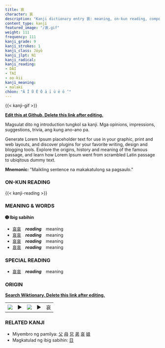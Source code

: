 ```yaml
---
title: 哀
character: 哀
description: "Kanji dictionary entry 哀: meaning, on-kun reading, compounds, origin, related kanji"
content_type: kanji
featured_image: "/哀.gif"
weight: 111
frequency: 111
kanji_grade: 9
kanji_strokes: 1
kanji_class: Jōyō
kanji_jlpt: N1
kanji_radical: 
kanji_reading: 
- DAI
- TAI
- oo-kii
kanji_meaning:
- malaki
chōon: "Ā Ī Ū Ē Ō ā ī ū ē ō ’"
---
```

[//]: # (Don't edit the line below. Kanji animated GIF code is automatically generated.)
{{< kanji-gif >}}

[//]: # (Edit below this line.)

**[Edit this at Github. Delete this link after editing.](https://github.com/tim0g/tim/tree/main/content/kanji/哀/index.md)**

Magsulat dito ng introduction tungkol sa kanji. Mga opinions, impressions, suggestions, trivia, ang kung ano-ano pa.

Generate Lorem Ipsum placeholder text for use in your graphic, print and web layouts, and discover plugins for your favorite writing, design and blogging tools. Explore the origins, history and meaning of the famous passage, and learn how Lorem Ipsum went from scrambled Latin passage to ubiqitous dummy text.
 
**Mnemonic:** "Maikling sentence na makakatulong sa pagsaulo."

### ON-KUN READING

[//]: # (Don't edit the line below. ON-KUN READING code is automatically generated.)
{{< kanji-reading >}}

### MEANING & WORDS

#### ➊ **Ibig sabihin**
  - [哀](../哀)[哀](../哀)　***reading***　meaning
  - [哀](../哀)[哀](../哀)　***reading***　meaning
  - [哀](../哀)[哀](../哀)　***reading***　meaning
  - [哀](../哀)[哀](../哀)　***reading***　meaning

### SPECIAL READING
  - [哀](../哀)[哀](../哀)　***reading***　meaning

### ORIGIN

**[Search Wiktionary. Delete this link after editing.](https://wiktionary.org/wiki/哀)**
<table class="kanji-table"><tr><td>
<img src="60px-哀-bronze.svg.png">
</td><td>▶</td><td>
<img src="60px-哀-oracle.svg.png">
</td><td>▶</td>
<td class="kanji-origin">哀</td>
</tr></table>

### RELATED KANJI
- Miyembro ng pamilya: [父](../父) [母](../母) [兄](../兄) [弟](../弟) [哀](../哀) [娘](../娘)
- Magkatulad ng ibig sabihin: [日](../日)
